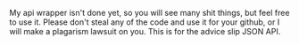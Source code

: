 My api wrapper isn't done yet, so you will see many shit things, but feel free to use it. Please don't steal any of the code and use it for your github, or I will make a plagarism 
lawsuit on you. This is for the advice slip JSON API. 
